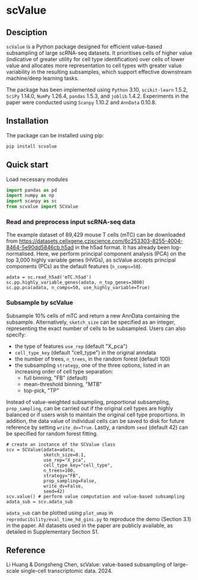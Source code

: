 # scValue

## Desciption
`scValue` is a Python package designed for efficient value-based subsampling of large scRNA-seq datasets. It prioritises cells of higher value (indicative of greater utility for cell type identification) over cells of lower value and allocates more representation to cell types with greater value variability in the resulting subsamples, which support effective downstream machine/deep learning tasks. 

The package has been implemented using `Python` 3.10, `scikit-learn` 1.5.2, `SciPy` 1.14.0, `NumPy` 1.26.4, `pandas` 1.5.3, and `joblib` 1.4.2. Experiments in the paper were conducted using `Scanpy` 1.10.2 and `AnnData` 0.10.8.

## Installation
The package can be installed using pip:
``` python
pip install scvalue
```

## Quick start
Load necessary modules
```python
import pandas as pd
import numpy as np
import scanpy as sc
from scvalue import SCValue
```
### Read and preprocess input scRNA-seq data 
The example dataset of 89,429 mouse T cells (mTC) can be downloaded from https://datasets.cellxgene.cziscience.com/6c253303-8255-4004-8464-5e90dd5846cb.h5ad in the h5ad format. It has already been log-normalised. Here, we perform principal component analysis (PCA) on the top 3,000 highly variable genes (HVGs), as scValue accepts principal components (PCs) as the default features (`n_comps=50`).
```{python}
adata = sc.read_h5ad('mTC.h5ad')
sc.pp.highly_variable_genes(adata, n_top_genes=3000)
sc.pp.pca(adata, n_comps=50, use_highly_variable=True)
```

### Subsample by scValue
Subsample 10% cells of mTC and return a new AnnData containing the subsample. Alternatively, `sketch_size` can be specified as an integer, representing the exact number of cells to be subsampled. Users can also specify:
- the type of features `use_rep` (default "X_pca")
- `cell_type_key` (default "cell_type") in the original anndata
- the number of trees, `n_trees`, in the random forest (default 100)
- the subsampling `strategy`, one of the three options, listed in an increasing order of cell type separation: 
    - full binning, "FB" (default)
    - mean-threshold binning, "MTB"
    - top-pick, "TP"

Instead of value-weighted subsampling, proportional subsampling, `prop_sampling`, can be carried out if the original cell types are highly balanced or if users wish to maintain the original cell type proportions. In addition, the data value of individual cells can be saved to disk for future reference by setting `write_dv=True`. Lastly, a random `seed` (default 42) can be specified for random forest fitting. 
```{python}
# create an instance of the SCValue class
scv = SCValue(adata=adata, 
              sketch_size=0.1, 
              use_rep="X_pca",
              cell_type_key="cell_type", 
              n_trees=100,
              strategy="FB", 
              prop_sampling=False,
              write_dv=False,
              seed=42)
scv.value() # perform value computation and value-based subsampling
adata_sub = scv.adata_sub
```

`adata_sub` can be plotted using `plot_umap` in `reproducibility/eval_time_hd_gini.py` to reproduce the demo (Section 3.1) in the paper. All datasets used in the paper are publicly available, as detailed in Supplementary Section S1.

## Reference
Li Huang & Dongsheng Chen, scValue: value-based subsampling of large-scale single-cell transcriptomic data. 2024.
